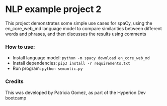 # NLP example project 2

This project demonstrates some simple use cases for spaCy, using the en_core_web_md language model to compare similarities 
between different words and phrases, and then discusses the results using comments

### How to use:
* Install language model: `python -m spacy download en_core_web_md`
* Install dependencies: `pip3 install -r requirements.txt`
* Run program: `python semantic.py`

### Credits
This was developed by Patricia Gomez, as part of the Hyperion Dev bootcamp
